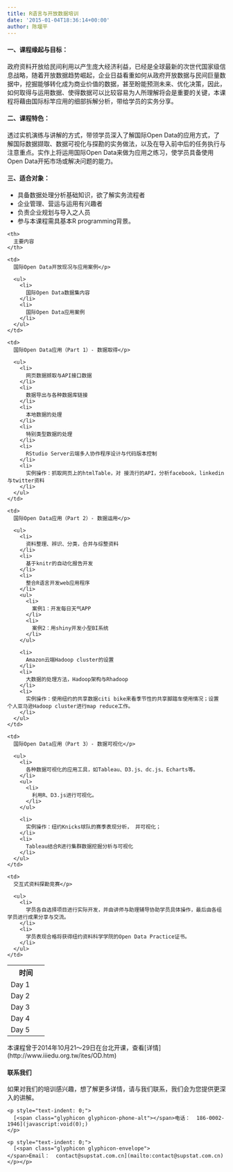```yaml
---
title: R语言与开放数据培训
date: '2015-01-04T18:36:14+00:00'
author: 陈堰平
---
```


#### 一、课程缘起与目标：

政府资料开放给民间利用以产生庞大经济利益，已经是全球最新的次世代国家级信息战略，随着开放数据趋势崛起，企业日益看重如何从政府开放数据与民间巨量数据中，挖掘能够转化成为商业价值的数据，甚至盼能预测未来、优化决策，因此，如何取得与运用数据、使得数据可以比较容易为人所理解将会是重要的关键，本课程将藉由国际标竿应用的细部拆解分析，带给学员的实务分享。

#### 二、课程特色：

透过实机演练与讲解的方式，带领学员深入了解国际Open Data的应用方式，了解国际数据撷取、数据可视化与探勘的实务做法，以及在导入前中后的任务执行与注意重点。实作上将运用国际Open Data来做为应用之练习，使学员具备使用Open Data开拓市场或解决问题的能力。

#### 三、适合对象：

<ul class="normal-text">
  <li>
    具备数据处理分析基础知识，欲了解实务流程者
  </li>
  <li>
    企业管理、营运与运用有兴趣者
  </li>
  <li>
    负责企业规划与导入之人员
  </li>
  <li>
    参与本课程需具基本R programming背景。
  </li>
</ul>

<table class="table table-bordered table-condensed">
  <tr class="success">
    <th width="70">
      时间
    </th>
    
    <th>
      主要内容
    </th>
  </tr>
  
  <tr>
    <td>
      Day 1
    </td>
    
    <td>
      国际Open Data开放现况与应用案例</p> 
      
      <ul>
        <li>
          国际Open Data数据集内容
        </li>
        <li>
          国际Open Data应用案例
        </li>
      </ul>
    </td>
  </tr>
  
  <tr>
    <td>
      Day 2
    </td>
    
    <td>
      国际Open Data应用（Part 1）- 数据取得</p> 
      
      <ul>
        <li>
          网页数据撷取与API接口数据
        </li>
        <li>
          数据导出与各种数据库链接
        </li>
        <li>
          本地数据的处理
        </li>
        <li>
          特别类型数据的处理
        </li>
        <li>
          RStudio Server云端多人协作程序设计与代码版本控制
        </li>
        <li>
          实例操作：抓取网页上的htmlTable，对 接流行的API，分析facebook，linkedin 与twitter资料
        </li>
      </ul>
    </td>
  </tr>
  
  <tr>
    <td>
      Day 3
    </td>
    
    <td>
      国际Open Data应用（Part 2）- 数据运用</p> 
      
      <ul>
        <li>
          资料整理、辨识、分类，合并与综整资料
        </li>
        <li>
          基于knitr的自动化报告开发
        </li>
        <li>
          整合R语言开发web应用程序
        </li>
        <ul>
          <li>
            案例1：开发每日天气APP
          </li>
          <li>
            案例2：用shiny开发小型BI系统
          </li>
        </ul>
        
        <li>
          Amazon云端Hadoop cluster的设置
        </li>
        <li>
          大数据的处理方法，Hadoop架构与Rhadoop
        </li>
        <li>
          实例操作：使用纽约的共享数据citi bike来看季节性的共享脚踏车使用情况；设置 个人亚马逊Hadoop cluster进行map reduce工作。
        </li>
      </ul>
    </td>
  </tr>
  
  <tr>
    <td>
      Day 4
    </td>
    
    <td>
      国际Open Data应用（Part 3）- 数据可视化</p> 
      
      <ul>
        <li>
          各种数据可视化的应用工具，如Tableau、D3.js、dc.js、Echarts等。
        </li>
        <ul>
          <li>
            利用R、D3.js进行可视化。
          </li>
        </ul>
        
        <li>
          实例操作：纽约Knicks球队的赛季表现分析， 并可视化；
        </li>
        <li>
          Tableau结合R进行集群数据挖掘分析与可视化
        </li>
      </ul>
    </td>
  </tr>
  
  <tr>
    <td>
      Day 5
    </td>
    
    <td>
      交互式资料探勘竞赛</p> 
      
      <ul>
        <li>
          学员各自选择项目进行实际开发，并由讲师与助理辅导协助学员具体操作，最后由各组学员进行成果分享与交流。
        </li>
        <li>
          学员表现合格将获得纽约资料科学学院的Open Data Practice证书。
        </li>
      </ul>
    </td>
  </tr>
</table>

<div class="alert alert-info">
  本课程曾于2014年10月21～29日在台北开课，查看[详情](http://www.iiiedu.org.tw/ites/OD.htm)
</div>

#### 联系我们

<div class="row">
  <div class="col-sm-6">
    <p>
      如果对我们的培训感兴趣，想了解更多详情，请与我们联系，我们会为您提供更深入的讲解。
    </p>
    
    <p style="text-indent: 0;">
      [<span class="glyphicon glyphicon-phone-alt"></span>电话：  186-0002-1946](javascript:void(0);)
    </p>
    
    <p style="text-indent: 0;">
      [<span class="glyphicon glyphicon-envelope"></span>Email：  contact@supstat.com.cn](mailto:contact@supstat.com.cn)
    </p></p>
  </div>
  
  <div class="col-sm-6">
  </div>
</div>
